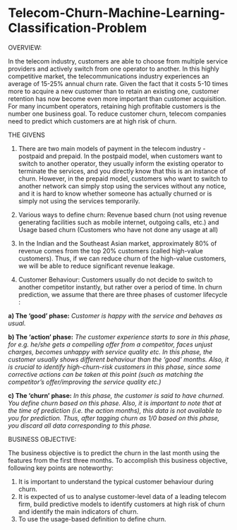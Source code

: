 # Telecom-Churn-Machine-Learning-Classification-Problem
OVERVIEW:

In the telecom industry, customers are able to choose from multiple service providers and actively switch from one operator to another. 
In this highly competitive market, the telecommunications industry experiences an average of 15-25% annual churn rate. 
Given the fact that it costs 5-10 times more to acquire a new customer than to retain an existing one, customer retention has now become even more important than customer acquisition. 
For many incumbent operators, retaining high profitable customers is the number one business goal. 
To reduce customer churn, telecom companies need to predict which customers are at high risk of churn.

THE GIVENS
1) There are two main models of payment in the telecom industry - postpaid and prepaid. 
In the postpaid model, when customers want to switch to another operator, they usually inform the existing operator to terminate the services, and you directly know that this is an instance of churn. 
However, in the prepaid model, customers who want to switch to another network can simply stop using the services without any notice, and it is hard to know whether someone has actually churned or is simply not using the services temporarily.

2) Various ways to define churn: Revenue based churn (not using revenue generating facilities such as mobile internet, outgoing calls, etc.) and Usage based churn (Customers who have not done any usage at all)

3) In the Indian and the Southeast Asian market, approximately 80% of revenue comes from the top 20% customers (called high-value customers). Thus, if we can reduce churn of the high-value customers, we will be able to reduce significant revenue leakage.

4) Customer Behaviour: Customers usually do not decide to switch to another competitor instantly, but rather over a period of time. In churn prediction, we assume that there are three phases of customer lifecycle :  

  **a) The ‘good’ phase:** *Customer is happy with the service and behaves as usual.*

  **b) The ‘action’ phase:** *The customer experience starts to sore in this phase, for e.g. he/she gets a compelling offer from a  competitor, faces unjust charges, becomes unhappy with service quality etc. In this phase, the customer usually shows different behaviour than the ‘good’ months. Also, it is crucial to identify high-churn-risk customers in this phase, since some corrective actions can be taken at this point (such as matching the competitor’s offer/improving the service quality etc.)*

  **c) The ‘churn’ phase:** *In this phase, the customer is said to have churned. You define churn based on this phase. Also, it is important to note that at the time of prediction (i.e. the action months), this data is not available to you for prediction. Thus, after tagging churn as 1/0 based on this phase, you discard all data corresponding to this phase.*

BUSINESS OBJECTIVE:

The business objective is to predict the churn in the last month using the features from the first three months. To accomplish this business objective, following key points are noteworthy:

1) It is important to understand the typical customer behaviour during churn.
2) It is expected of us to analyse customer-level data of a leading telecom firm, build predictive models to identify customers at high risk of churn and identify the main indicators of churn.
3) To use the usage-based definition to define churn.
